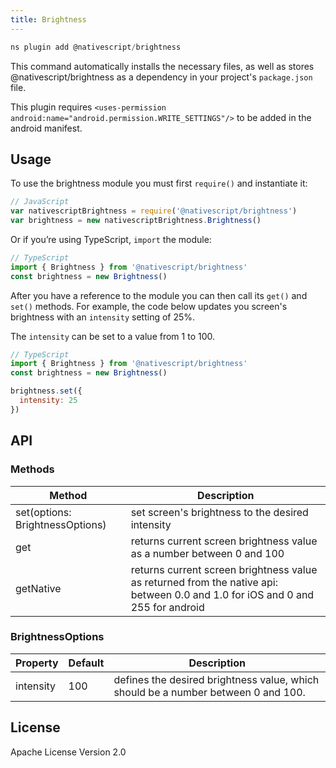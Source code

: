 ```yaml
---
title: Brightness
---
```


```javascript
ns plugin add @nativescript/brightness
```

This command automatically installs the necessary files, as well as stores @nativescript/brightness as a dependency in your project's `package.json` file.

This plugin requires `<uses-permission android:name="android.permission.WRITE_SETTINGS"/>` to be added in the android manifest.

## Usage

To use the brightness module you must first `require()` and instantiate it:

```js
// JavaScript
var nativescriptBrightness = require('@nativescript/brightness')
var brightness = new nativescriptBrightness.Brightness()
```

Or if you’re using TypeScript, `import` the module:

```typescript
// TypeScript
import { Brightness } from '@nativescript/brightness'
const brightness = new Brightness()
```

After you have a reference to the module you can then call its `get()` and `set()` methods. For example, the code below updates you screen's brightness with an `intensity` setting of 25%.

The `intensity` can be set to a value from 1 to 100.

```js
// TypeScript
import { Brightness } from '@nativescript/brightness'
const brightness = new Brightness()

brightness.set({
  intensity: 25
})
```

## API

### Methods

| Method                          | Description                                                                                                                    |
| ------------------------------- | ------------------------------------------------------------------------------------------------------------------------------ |
| set(options: BrightnessOptions) | set screen's brightness to the desired intensity                                                                               |
| get                             | returns current screen brightness value as a number between 0 and 100                                                          |
| getNative                       | returns current screen brightness value as returned from the native api: between 0.0 and 1.0 for iOS and 0 and 255 for android |

### BrightnessOptions

| Property  | Default | Description                                                                       |
| --------- | ------- | --------------------------------------------------------------------------------- |
| intensity | 100     | defines the desired brightness value, which should be a number between 0 and 100. |

## License

Apache License Version 2.0
